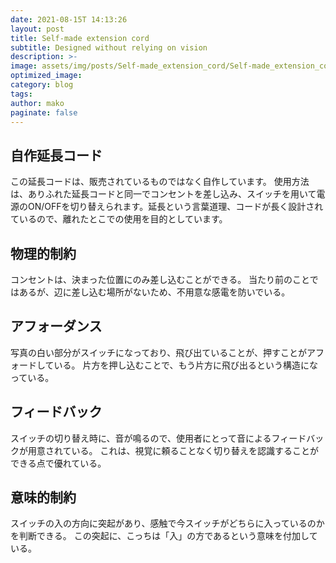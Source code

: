 ```yaml
---
date: 2021-08-15T 14:13:26
layout: post
title: Self-made extension cord
subtitle: Designed without relying on vision
description: >-
image: assets/img/posts/Self-made_extension_cord/Self-made_extension_cord.jpg
optimized_image: 
category: blog
tags: 
author: mako
paginate: false
---
```


## 自作延長コード

この延長コードは、販売されているものではなく自作しています。
使用方法は、ありふれた延長コードと同一でコンセントを差し込み、スイッチを用いて電源のON/OFFを切り替えられます。延長という言葉道理、コードが長く設計されているので、離れたとこでの使用を目的としています。

## 物理的制約

コンセントは、決まった位置にのみ差し込むことができる。
当たり前のことではあるが、辺に差し込む場所がないため、不用意な感電を防いでいる。

## アフォーダンス

写真の白い部分がスイッチになっており、飛び出ていることが、押すことがアフォードしている。
片方を押し込むことで、もう片方に飛び出るという構造になっている。

## フィードバック

スイッチの切り替え時に、音が鳴るので、使用者にとって音によるフィードバックが用意されている。
これは、視覚に頼ることなく切り替えを認識することができる点で優れている。

## 意味的制約

スイッチの入の方向に突起があり、感触で今スイッチがどちらに入っているのかを判断できる。
この突起に、こっちは「入」の方であるという意味を付加している。